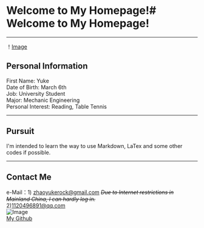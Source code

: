 # Welcome to My Homepage!# Welcome to My Homepage!

***

！[Image](https://github.com/RocktheVegetableMechanics/MY.github.io/blob/master/MQ.jpg)  
## Personal Information 
First Name: Yuke  
Date of Birth: March 6th   
Job: University Student  
Major: Mechanic Engineering  
Personal Interest: Reading, Table Tennis  

***

## Pursuit 
I'm intended to learn the way to use Markdown, LaTex and some other codes if possible.  

***

## Contact Me
e-Mail：1) zhaoyukerock@gmail.com ~~*Due to Internet restrictions in Mainland China, I can hardly log in.*~~  
2)1120496891@qq.com  
![Image](http://url/a.png)    
[My Github](https://github.com/RocktheVegetableMechanics)
